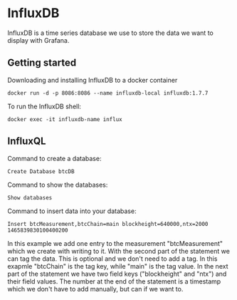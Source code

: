 # InfluxDB
InfluxDB is a time series database we use to store the data we want to display with Grafana.

## Getting started
Downloading and installing InfluxDB to a docker container
``` 
docker run -d -p 8086:8086 --name influxdb-local influxdb:1.7.7
```

To run the InfluxDB shell:
``` 
docker exec -it influxdb-name influx
```

## InfluxQL
Command to create a database:
``` 
Create Database btcDB
```

Command to show the databases:
``` 
Show databases
```

Command to insert data into your database:
``` 
Insert btcMeasurement,btcChain=main blockheight=640000,ntx=2000 1465839830100400200
```
In this example we add one entry to the measurement "btcMeasurement" which we create with writing to it. With the second part of the statement we can tag the data. This is optional and we don't need to add a tag. In this exapmle "btcChain" is the tag key, while "main" is the tag value. In the next part of the statement we have two field keys ("blockheight" and "ntx") and their field values. The number at the end of the statement is a timestamp which we don't have to add manually, but can if we want to.

